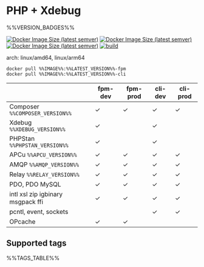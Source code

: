 # PHP + Xdebug

%%VERSION_BADGES%%

[![Docker Image Size (latest semver)](https://img.shields.io/docker/image-size/%%IMAGE%%/%%LATEST_VERSION%%-fpm?label=prod)](https://hub.docker.com/r/%%IMAGE%%)
[![Docker Image Size (latest semver)](https://img.shields.io/docker/image-size/%%IMAGE%%/%%LATEST_VERSION%%-fpm-dev?label=dev)](https://hub.docker.com/r/%%IMAGE%%)
[![Docker Image Size (latest semver)](https://img.shields.io/docker/pulls/%%IMAGE%%)](https://hub.docker.com/r/%%IMAGE%%)
[![build](https://github.com/akeylimepie/docker-php/actions/workflows/build.yml/badge.svg?event=push)](https://github.com/akeylimepie/docker-php/actions/workflows/build.yml)

arch: linux/amd64, linux/arm64

```
docker pull %%IMAGE%%:%%LATEST_VERSION%%-fpm
docker pull %%IMAGE%%:%%LATEST_VERSION%%-cli
```

|                                   | fpm-dev | fpm-prod | cli-dev | cli-prod |
|-----------------------------------|---------|----------|---------|----------|
| Composer `%%COMPOSER_VERSION%%`   | &check; | &check;  | &check; | &check;  |
| Xdebug `%%XDEBUG_VERSION%%`       | &check; |          | &check; |          |
| PHPStan `%%PHPSTAN_VERSION%%`     | &check; |          | &check; |          |
| APCu `%%APCU_VERSION%%`           | &check; | &check;  | &check; | &check;  |
| AMQP `%%AMQP_VERSION%%`           | &check; | &check;  | &check; | &check;  |
| Relay `%%RELAY_VERSION%%`         | &check; | &check;  | &check; | &check;  |
| PDO, PDO MySQL                    | &check; | &check;  | &check; | &check;  |
| intl xsl zip igbinary msgpack ffi | &check; | &check;  | &check; | &check;  |
| pcntl, event, sockets             |         |          | &check; | &check;  |
| OPcache                           | &check; | &check;  |         |          |

## Supported tags

%%TAGS_TABLE%%

